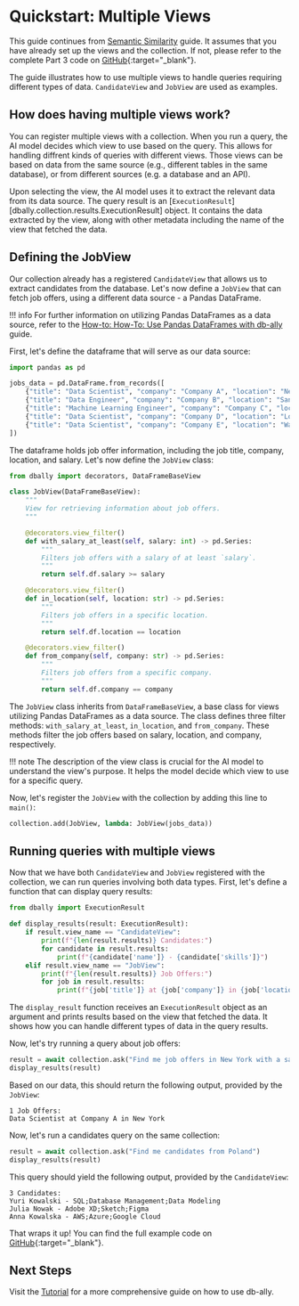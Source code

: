 # Quickstart: Multiple Views

This guide continues from [Semantic Similarity](./semantic-similarity.md) guide. It assumes that you have already set up the views and the collection. If not, please refer to the complete Part 3 code on [GitHub](https://github.com/deepsense-ai/db-ally/blob/main/examples/semantic_similarity.py){:target="_blank"}.

The guide illustrates how to use multiple views to handle queries requiring different types of data. `CandidateView` and `JobView` are used as examples.

## How does having multiple views work?

You can register multiple views with a collection. When you run a query, the AI model decides which view to use based on the query. This allows for handling diffrent kinds of queries with different views. Those views can be based on data from the same source (e.g., different tables in the same database), or from different sources (e.g. a database and an API).

Upon selecting the view, the AI model uses it to extract the relevant data from its data source. The query result is an [`ExecutionResult`][dbally.collection.results.ExecutionResult] object. It contains the data extracted by the view, along with other metadata including the name of the view that fetched the data.

## Defining the JobView

Our collection already has a registered `CandidateView` that allows us to extract candidates from the database. Let's now define a `JobView` that can fetch job offers, using a different data source - a Pandas DataFrame.

!!! info
    For further information on utilizing Pandas DataFrames as a data source, refer to the [How-to: How-To: Use Pandas DataFrames with db-ally](../how-to/views/pandas.md) guide.

First, let's define the dataframe that will serve as our data source:

```python
import pandas as pd

jobs_data = pd.DataFrame.from_records([
    {"title": "Data Scientist", "company": "Company A", "location": "New York", "salary": 100000},
    {"title": "Data Engineer", "company": "Company B", "location": "San Francisco", "salary": 120000},
    {"title": "Machine Learning Engineer", "company": "Company C", "location": "Berlin", "salary": 90000},
    {"title": "Data Scientist", "company": "Company D", "location": "London", "salary": 110000},
    {"title": "Data Scientist", "company": "Company E", "location": "Warsaw", "salary": 80000},
])
```

The dataframe holds job offer information, including the job title, company, location, and salary. Let's now define the `JobView` class:

```python
from dbally import decorators, DataFrameBaseView

class JobView(DataFrameBaseView):
    """
    View for retrieving information about job offers.
    """

    @decorators.view_filter()
    def with_salary_at_least(self, salary: int) -> pd.Series:
        """
        Filters job offers with a salary of at least `salary`.
        """
        return self.df.salary >= salary

    @decorators.view_filter()
    def in_location(self, location: str) -> pd.Series:
        """
        Filters job offers in a specific location.
        """
        return self.df.location == location

    @decorators.view_filter()
    def from_company(self, company: str) -> pd.Series:
        """
        Filters job offers from a specific company.
        """
        return self.df.company == company
```

The `JobView` class inherits from `DataFrameBaseView`, a base class for views utilizing Pandas DataFrames as a data source. The class defines three filter methods: `with_salary_at_least`, `in_location`, and `from_company`. These methods filter the job offers based on salary, location, and company, respectively.

!!! note
    The description of the view class is crucial for the AI model to understand the view's purpose. It helps the model decide which view to use for a specific query.

Now, let's register the `JobView` with the collection by adding this line to `main()`:

```python
collection.add(JobView, lambda: JobView(jobs_data))
```

## Running queries with multiple views

Now that we have both `CandidateView` and `JobView` registered with the collection, we can run queries involving both data types. First, let's define a function that can display query results:

```python
from dbally import ExecutionResult

def display_results(result: ExecutionResult):
    if result.view_name == "CandidateView":
        print(f"{len(result.results)} Candidates:")
        for candidate in result.results:
            print(f"{candidate['name']} - {candidate['skills']}")
    elif result.view_name == "JobView":
        print(f"{len(result.results)} Job Offers:")
        for job in result.results:
            print(f"{job['title']} at {job['company']} in {job['location']}")
```

The `display_result` function receives an `ExecutionResult` object as an argument and prints results based on the view that fetched the data. It shows how you can handle different types of data in the query results.

Now, let's try running a query about job offers:

```python
result = await collection.ask("Find me job offers in New York with a salary of at least 100000.")
display_results(result)
```

Based on our data, this should return the following output, provided by the `JobView`:

```
1 Job Offers:
Data Scientist at Company A in New York
```

Now, let's run a candidates query on the same collection:

```python
result = await collection.ask("Find me candidates from Poland")
display_results(result)
```

This query should yield the following output, provided by the `CandidateView`:

```
3 Candidates:
Yuri Kowalski - SQL;Database Management;Data Modeling
Julia Nowak - Adobe XD;Sketch;Figma
Anna Kowalska - AWS;Azure;Google Cloud
```

That wraps it up! You can find the full example code on [GitHub](https://github.com/deepsense-ai/db-ally/blob/main/examples/multiple-views.py){:target="_blank"}.

## Next Steps
Visit the [Tutorial](../tutorials.md) for a more comprehensive guide on how to use db-ally.